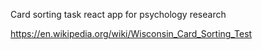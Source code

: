 Card sorting task react app for psychology research

https://en.wikipedia.org/wiki/Wisconsin_Card_Sorting_Test
